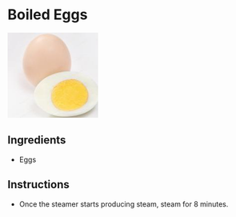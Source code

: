 # Boiled Eggs

![Boiled Eggs](../../images/%E6%B0%B4%E7%85%AE%E8%9B%8B.png)

## Ingredients
- Eggs

## Instructions
- Once the steamer starts producing steam, steam for 8 minutes.